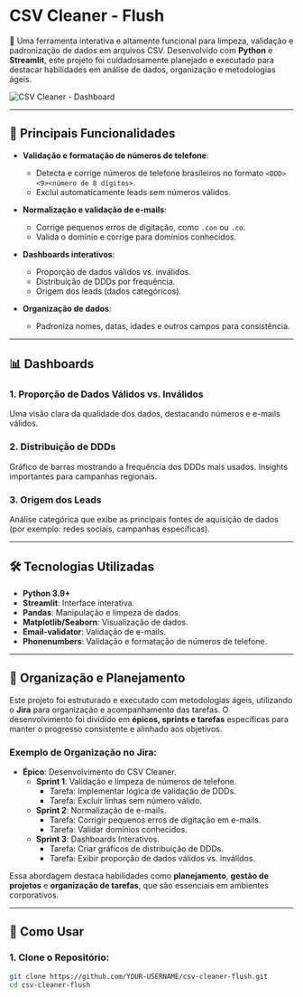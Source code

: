 # CSV Cleaner - Flush
🚀 Uma ferramenta interativa e altamente funcional para limpeza, validação e padronização de dados em arquivos CSV. Desenvolvido com **Python** e **Streamlit**, este projeto foi cuidadosamente planejado e executado para destacar habilidades em análise de dados, organização e metodologias ágeis.

![CSV Cleaner - Dashboard](assets/dashboard_example.png)

---

## 🌟 **Principais Funcionalidades**
- **Validação e formatação de números de telefone**:
  - Detecta e corrige números de telefone brasileiros no formato `<DDD><9><número de 8 dígitos>`.
  - Exclui automaticamente leads sem números válidos.

- **Normalização e validação de e-mails**:
  - Corrige pequenos erros de digitação, como `.con` ou `.co`.
  - Valida o domínio e corrige para domínios conhecidos.

- **Dashboards interativos**:
  - Proporção de dados válidos vs. inválidos.
  - Distribuição de DDDs por frequência.
  - Origem dos leads (dados categóricos).

- **Organização de dados**:
  - Padroniza nomes, datas, idades e outros campos para consistência.

---

## 📊 **Dashboards**
### **1. Proporção de Dados Válidos vs. Inválidos**
Uma visão clara da qualidade dos dados, destacando números e e-mails válidos.

### **2. Distribuição de DDDs**
Gráfico de barras mostrando a frequência dos DDDs mais usados. Insights importantes para campanhas regionais.

### **3. Origem dos Leads**
Análise categórica que exibe as principais fontes de aquisição de dados (por exemplo: redes sociais, campanhas específicas).

---

## 🛠️ **Tecnologias Utilizadas**
- **Python 3.9+**
- **Streamlit**: Interface interativa.
- **Pandas**: Manipulação e limpeza de dados.
- **Matplotlib/Seaborn**: Visualização de dados.
- **Email-validator**: Validação de e-mails.
- **Phonenumbers**: Validação e formatação de números de telefone.

---

## 📂 **Organização e Planejamento**
Este projeto foi estruturado e executado com metodologias ágeis, utilizando o **Jira** para organização e acompanhamento das tarefas. O desenvolvimento foi dividido em **épicos, sprints e tarefas** específicas para manter o progresso consistente e alinhado aos objetivos.

### **Exemplo de Organização no Jira**:
- **Épico**: Desenvolvimento do CSV Cleaner.
  - **Sprint 1**: Validação e limpeza de números de telefone.
    - Tarefa: Implementar lógica de validação de DDDs.
    - Tarefa: Excluir linhas sem número válido.
  - **Sprint 2**: Normalização de e-mails.
    - Tarefa: Corrigir pequenos erros de digitação em e-mails.
    - Tarefa: Validar domínios conhecidos.
  - **Sprint 3**: Dashboards Interativos.
    - Tarefa: Criar gráficos de distribuição de DDDs.
    - Tarefa: Exibir proporção de dados válidos vs. inválidos.

Essa abordagem destaca habilidades como **planejamento**, **gestão de projetos** e **organização de tarefas**, que são essenciais em ambientes corporativos.

---

## 🚀 **Como Usar**
### 1. Clone o Repositório:
```bash
git clone https://github.com/YOUR-USERNAME/csv-cleaner-flush.git
cd csv-cleaner-flush
